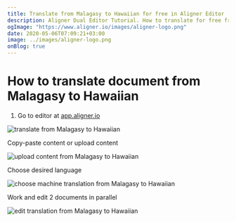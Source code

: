 ```yaml
---
title: Translate from Malagasy to Hawaiian for free in Aligner Editor
description: Aligner Dual Editor Tutorial. How to translate for free from Malagasy to Hawaiian. Aligner is multilingual document management platform. 
ogImage: "https://www.aligner.io/images/aligner-logo.png"
date: 2020-05-06T07:09:21+03:00
image: ../images/aligner-logo.png
onBlog: true
---
```


# How to translate document from Malagasy to Hawaiian

1. Go to editor at [app.aligner.io](https://app.aligner.io "Aligner App web page")

![translate from Malagasy to Hawaiian](../aligner-blank-editor.png "translate from Malagasy to Hawaiian")

Copy-paste content or upload content

![upload content from Malagasy to Hawaiian](../aligner-uploaded-document.png "upload content from Malagasy to Hawaiian")

Choose desired language

![choose machine translation from Malagasy to Hawaiian](../aligner-language-dropdown.png "choose machine translation from Malagasy to Hawaiian")

Work and edit 2 documents in parallel

![edit translation from Malagasy to Hawaiian](../aligner-double-sitded-editor.png "edit translation from Malagasy to Hawaiian")

